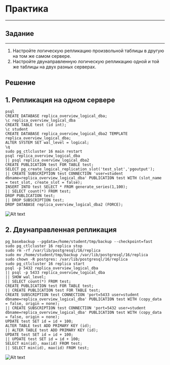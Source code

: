 # Практика

---

## Задание

---

1. Настройте логическую репликацию произвольной таблицы
   в другую на том же самом сервере.
2. Настройте двунаправленную логическую репликацию одной
   и той же таблицы на двух разных серверах.

## Решение

## 1. Репликация на одном сервере

```
psql
CREATE DATABASE replica_overview_logical_dba;
\c replica_overview_logical_dba
CREATE TABLE test (id int);
\c student
CREATE DATABASE replica_overview_logical_dba2 TEMPLATE replica_overview_logical_dba;
ALTER SYSTEM SET wal_level = logical;
\q
sudo pg_ctlcluster 16 main restart
psql replica_overview_logical_dba
|| psql replica_overview_logical_dba2
CREATE PUBLICATION test FOR TABLE test;
SELECT pg_create_logical_replication_slot('test_slot','pgoutput');
|| CREATE SUBSCRIPTION test CONNECTION 'user=student dbname=replica_overview_logical_dba' PUBLICATION test WITH (slot_name = test_slot, create_slot = false);
INSERT INTO test SELECT * FROM generate_series(1,100);
|| SELECT count(*) FROM test;
DROP PUBLICATION test;
|| DROP SUBSCRIPTION test;
DROP DATABASE replica_overview_logical_dba2 (FORCE);
```

![Alt text]()

## 2. Двунаправленная репликация

```
pg_basebackup --pgdata=/home/student/tmp/backup --checkpoint=fast
sudo pg_ctlcluster 16 replica stop
sudo rm -rf /var/lib/postgresql/16/replica
sudo mv /home/student/tmp/backup /var/lib/postgresql/16/replica
sudo chown -R postgres: /var/lib/postgresql/16/replica
sudo pg_ctlcluster 16 replica start
psql -p 5432 replica_overview_logical_dba
|| psql -p 5433 replica_overview_logical_dba
|| SHOW wal_level;
|| SELECT count(*) FROM test;
CREATE PUBLICATION test FOR TABLE test;
|| CREATE PUBLICATION test FOR TABLE test;
CREATE SUBSCRIPTION test CONNECTION 'port=5433 user=student dbname=replica_overview_logical_dba' PUBLICATION test WITH (copy_data = false, origin = none);
|| CREATE SUBSCRIPTION test CONNECTION 'port=5432 user=student dbname=replica_overview_logical_dba' PUBLICATION test WITH (copy_data = false, origin = none);
UPDATE test SET id = id + 100;
ALTER TABLE test ADD PRIMARY KEY (id);
|| ALTER TABLE test ADD PRIMARY KEY (id);
UPDATE test SET id = id + 100;
|| UPDATE test SET id = id + 100;
SELECT min(id), max(id) FROM test;
|| SELECT min(id), max(id) FROM test;
```

![Alt text]()
